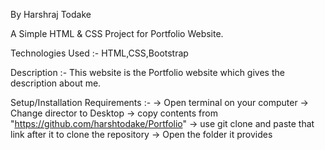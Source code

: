 By Harshraj Todake

A Simple HTML & CSS Project for Portfolio Website.

Technologies Used :- HTML,CSS,Bootstrap

Description
:- This website is the Portfolio website which gives the description about me.

Setup/Installation Requirements
:-
-> Open terminal on your computer
-> Change director to Desktop
-> copy contents from "https://github.com/harshtodake/Portfolio"
-> use git clone and paste that link after it to clone the repository
-> Open the folder it provides
